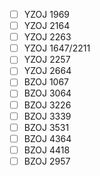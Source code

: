 - [ ] YZOJ 1969
- [ ] YZOJ 2164
- [ ] YZOJ 2263
- [ ] YZOJ 1647/2211
- [ ] YZOJ 2257
- [ ] YZOJ 2664
- [ ] BZOJ 1067
- [ ] BZOJ 3064
- [ ] BZOJ 3226
- [ ] BZOJ 3339
- [ ] BZOJ 3531
- [ ] BZOJ 4364
- [ ] BZOJ 4418
- [ ] BZOJ 2957